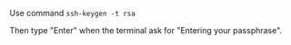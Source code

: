 Use command
`ssh-keygen -t rsa`

Then type "Enter" when the terminal ask for "Entering your passphrase".
